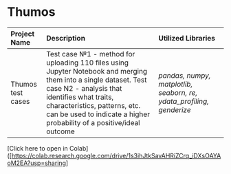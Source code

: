 # Thumos



| Project Name | Description | Utilized Libraries | 
| :---------------------- | :---------------------- | :---------------------- |
| Thumos test cases | Test case №1 - method for uploading 110 files using Jupyter Notebook and merging them into a single dataset. Test case N2 - analysis that identifies what traits, characteristics, patterns, etc. can be used to indicate a higher probability of a positive/ideal outcome | *pandas, numpy, matplotlib, seaborn, re, ydata_profiling, genderize* |



[Click here to open in Colab]([https://colab.research.google.com/drive/1s3ihJtkSavAHRiZCrq_iDXsOAYAoM2EA?usp=sharing]



